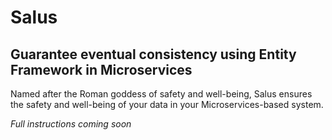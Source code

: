 # Salus
## Guarantee eventual consistency using Entity Framework in Microservices 

Named after the Roman goddess of safety and well-being, Salus ensures the safety
and well-being of your data in your Microservices-based system.

*Full instructions coming soon*